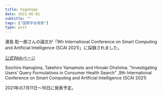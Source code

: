 ```yaml
---
title: hogehoge
date: 2021-06-01
subtitle: ""
tags: ["国際学会発表"]
type: post
---
```


<!-- ---
title: 濵島 聡一郎さんの論文が SCAI 2021 に採録されました
date: 2021-06-01
subtitle: ""
tags: ["国際学会発表"]
type: post
---

+ titile
  + [第一著者]さんの論文が[学会短縮名]に採録されました
  + 複数名同学会の場合はあいうえお順で「大島研のn件論文が」
  + 研究室単位の時は「大島研の論文が」
  + バリエーションは「論文が採録されました」「が発表しました」「論文が受賞しました」ぐらい？ -->


濵島 聡一郎さんの論文が「9th International Conference on Smart Computing and Artificial Intelligence (SCAI 2021)」に採録されました。

[公式Webページ](http://iaiai.org/conference/aai2021/conferences/scai-2021/)


Soichiro Hamajima, Takehiro Yamamoto and Hiroaki Ohshima. "Investigating Users’ Query Formulations in Consumer Health Search" ,9th International Conference on Smart Computing and Artificial Intelligence (SCAI 2021)


2021年の7月11日～16日に発表予定。

<!-- 1. 論文採録バージョン -->
<!-- [第一著者]さんの論文が「[学会フルネーム]」に採録されました。 -->

<!-- [公式Webページ](学会公式ページTopのURL) -->


<!-- 書誌情報。書式はPublicationsを参考。変にコードブロックとかで囲まなくてOK -->


<!-- [年月日]に発表予定 -->



<!-- 2. 論文発表済みバージョン -->
<!-- [第一著者]さんが「[学会フルネーム]」で発表しました。 -->

<!-- [公式Webページ](学会公式ページTopのURL) -->


<!-- 書誌情報。書式はPublicationsを参考。変にコードブロックとかで囲まなくてOK -->


<!-- 3. 論文受賞バージョン -->
<!-- [第一著者]さんの論文が「[学会フルネーム]」で「[受賞名]」を受賞しました -->

<!-- [公式Webページ](学会公式ページTopのURL) -->


<!-- 書誌情報。書式はPublicationsを参考。変にコードブロックとかで囲まなくてOK -->

<!-- 同学会複数名の場合は並べて良い感じにして -->